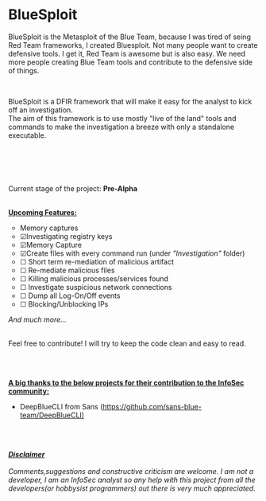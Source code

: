 # BlueSploit

<p>BlueSploit is the Metasploit of the Blue Team, because I was tired of seing Red Team frameworks, I created Bluesploit. Not many people want to create defensive tools. I get it, Red Team is awesome but is also easy. We need more people creating Blue Team tools and contribute to the defensive side of things.</p><br>

BlueSploit is a DFIR framework that will make it easy for the analyst to kick off an investigation. <br> 
The aim of this framework is to use mostly "live of the land" tools and commands to make the investigation a breeze with only a standalone executable. <br>
<br>

<p><img src="https://github.com/tsale/BlueSploit/blob/master/PNGs/Bluesploit_menu.PNG" alt="" /></p>
<br>
<p><img src="https://github.com/tsale/BlueSploit/blob/master/PNGs/netstat_listening.PNG" alt="" /></p>

Current stage of the project: <b>Pre-Alpha</b> 
<br> <br> 

<p><span style="text-decoration: underline;"><strong>Upcoming Features:</strong></span></p>
<ul style="list-style-type: circle;">
<li>Memory captures</li>
<li>&#9745;Investigating registry keys</li>
 <li>&#9745;Memory Capture</li>
 <li>&#9745;Create files with every command run (under <i>"Investigation"</i> folder)</li>
<li>&#9744; Short term re-mediation of malicious artifact</li>
<li>&#9744; Re-mediate malicious files</li>
<li>&#9744; Killing malicious processes/services found</li>
<li>&#9744; Investigate suspicious network connections</li>
<li>&#9744; Dump all Log-On/Off events</li>
<li>&#9744; Blocking/Unblocking IPs</li>
</ul>
<em>And much more...</em><br><br>

<p>Feel free to contribute! I will try to keep the code clean and easy to read.</p>
<br> <br> 

<p><strong><span style="text-decoration: underline;">A big thanks to the below projects for their contribution to the InfoSec community:</span></strong></p>
<ul>
<li>DeepBlueCLI from Sans (<a href="https://github.com/sans-blue-team/DeepBlueCLI">https://github.com/sans-blue-team/DeepBlueCLI)</a></li>
</ul>
<br><br>


<p><b><u><i>Disclaimer</i></u></b> 
 <br><br>
<i>Comments,suggestions and constructive criticism are welcome. I am not a developer, I am an InfoSec analyst so any help with this project from all the developers(or hobbysist programmers) out there is very much appreciated.</i></p>
